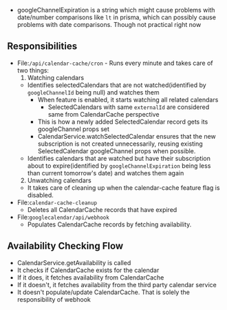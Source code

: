 - googleChannelExpiration is a string which might cause problems with date/number comparisons like `lt` in prisma, which can possibly cause problems with date comparisons. Though not practical right now

## Responsibilities
- File:`/api/calendar-cache/cron` - Runs every minute and takes care of two things:
  1. Watching calendars
    - Identifies selectedCalendars that are not watched(identified by `googleChannelId` being null) and watches them
      - When feature is enabled, it starts watching all related calendars
        - SelectedCalendars with same `externalId` are considered same from CalendarCache perspective
      - This is how a newly added SelectedCalendar record gets its googleChannel props set
      - CalendarService.watchSelectedCalendar ensures that the new subscription is not created unnecessarily, reusing existing SelectedCalendar googleChannel props when possible.
    - Identifies calendars that are watched but have their subscription about to expire(identified by `googleChannelExpiration` being less than current tomorrow's date) and watches them again
  2. Unwatching calendars
    - It takes care of cleaning up when the calendar-cache feature flag is disabled.
- File:`calendar-cache-cleanup`
  - Deletes all CalendarCache records that have expired
- File:`googlecalendar/api/webhook`
  - Populates CalendarCache records by fetching availability.

## Availability Checking Flow
- CalendarService.getAvailability is called 
- It checks if CalendarCache exists for the calendar
- If it does, it fetches availability from CalendarCache
- If it doesn't, it fetches availability from the third party calendar service
- It doesn't populate/update CalendarCache. That is solely the responsibility of webhook